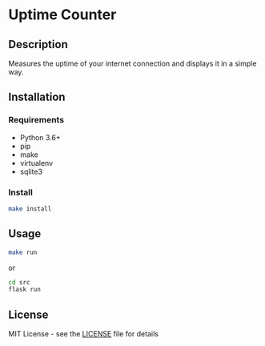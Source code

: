# Uptime Counter

## Description

Measures the uptime of your internet connection and displays it in a simple way.

## Installation

### Requirements

- Python 3.6+
- pip
- make
- virtualenv
- sqlite3

### Install

```bash
make install
```

## Usage

```bash
make run
```

or 

```bash
cd src
flask run
```

## License

MIT License - see the [LICENSE](LICENSE.md) file for details
